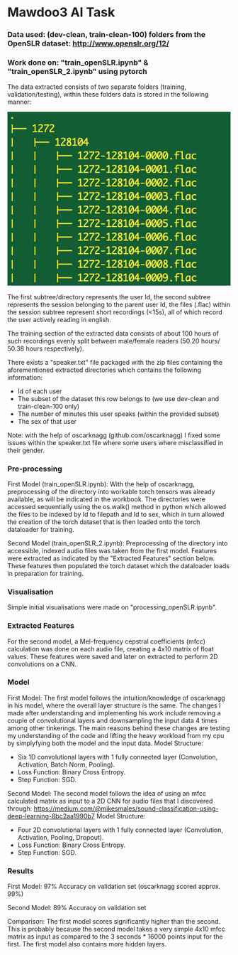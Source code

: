 # Mawdoo3 AI Task

### Data used: (dev-clean, train-clean-100) folders from the OpenSLR dataset: http://www.openslr.org/12/

### Work done on: "train_openSLR.ipynb" & "train_openSLR_2.ipynb" using pytorch

The data extracted consists of two separate folders (training, validation/testing), within these folders data is stored in the following manner:

![Directory Tree](openSLRtree.png)

The first subtree/directory represents the user Id, the second subtree represents the session belonging to the parent user Id, the files (.flac) within the session subtree represent short recordings (<15s), all of which record the user actively reading in english.

The training section of the extracted data consists of about 100 hours of such recordings evenly split between male/female readers (50.20 hours/ 50.38 hours respectively).

There exists a "speaker.txt" file packaged with the zip files containing the aforementioned extracted directories which contains the following information:
- Id of each user
- The subset of the dataset this row belongs to (we use dev-clean and train-clean-100 only)
- The number of minutes this user speaks (within the provided subset)
- The sex of that user

Note: with the help of oscarknagg (github.com/oscarknagg) I fixed some issues within the speaker.txt file where some users where misclassified in their gender.

### Pre-processing
First Model (train_openSLR.ipynb):
With the help of oscarknagg, preprocessing of the directory into workable torch tensors was already available, as will be indicated in the workbook. The directories were accessed sequentially using the os.walk() method in python which allowed the files to be indexed by Id to filepath and Id to sex, which in turn allowed the creation of the torch dataset that is then loaded onto the torch dataloader for training.

Second Model (train_openSLR_2.ipynb):
Preprocessing of the directory into accessible, indexed audio files was taken from the first model. Features were extracted as indicated by the "Extracted Features" section below. These features then populated the torch dataset which the dataloader loads in preparation for training.

### Visualisation
Simple initial visualisations were made on "processing_openSLR.ipynb".

### Extracted Features
For the second model, a Mel-frequency cepstral coefficients (mfcc) calculation was done on each audio file, creating a 4x10 matrix of float values. These features were saved and later on extracted to perform 2D convolutions on a CNN.

### Model
First Model: The first model follows the intuition/knowledge of oscarknagg in his model, where the overall layer structure is the same. The changes I made after understanding and implementing his work include removing a couple of convolutional layers and downsampling the input data 4 times among other tinkerings. The main reasons behind these changes are testing my understanding of the code and lifting the heavy workload from my cpu by simplyfying both the model and the input data.
Model Structure: 
- Six 1D convolutional layers with 1 fully connected layer (Convolution, Activation, Batch Norm, Pooling).
- Loss Function: Binary Cross Entropy.
- Step Function: SGD.

Second Model: The second model follows the idea of using an mfcc calculated matrix as input to a 2D CNN for audio files that I discovered through: https://medium.com/@mikesmales/sound-classification-using-deep-learning-8bc2aa1990b7
Model Structure:
- Four 2D convolutional layers with 1 fully connected layer (Convolution, Activation, Pooling, Dropout).
- Loss Function: Binary Cross Entropy.
- Step Function: SGD.


### Results
First Model: 97% Accuracy on validation set (oscarknagg scored approx. 99%)

Second Model: 89% Accuracy on validation set

Comparison: The first model scores significantly higher than the second. This is probably because the second model takes a very simple 4x10 mfcc matrix as input as compared to the 3 seconds * 16000 points input for the first. The first model also contains more hidden layers.

